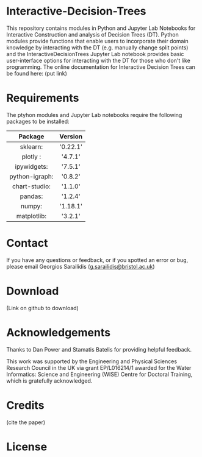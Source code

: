 # Interactive-Decision-Trees
This repository contains modules in Python and Jupyter Lab Notebooks for Interactive Construction and analysis of Decision Trees (DT). Python modules provide functions that enable users to incorporate their domain knowledge by interacting with the DT (e.g. manually change split points) and the InteractiveDecisionTrees Jupyter Lab notebook provides basic user-interface options for interacting with the DT for those who don't like programming. The online documentation for Interactive Decision Trees can be found here: (put link)


# Requirements

The ptyhon modules and Jupyter Lab notebooks require the following packages to be installed:

|Package      |   Version |
|:-----------:|:---------:|    
|sklearn:     |  '0.22.1' |
|plotly :     |   '4.7.1' | 
|ipywidgets:  |   '7.5.1' |  
|python-igraph:      |   '0.8.2' |
|chart-studio:|   '1.1.0' |
|pandas:      |   '1.2.4' |
|numpy:       |  '1.18.1' |
|matplotlib:  |   '3.2.1' |


# Contact
If you have any questions or feedback, or if you spotted an error or bug, please email Georgios Sarailidis (g.sarailidis@bristol.ac.uk)

# Download
(Link on github to download)

# Acknowledgements
Thanks to Dan Power and Stamatis Batelis for providing helpful feedback.

This work was supported by the Engineering and Physical Sciences Research Council in the UK via grant EP/L016214/1 awarded for the Water Informatics: Science and Engineering (WISE) Centre for Doctoral Training, which is gratefully acknowledged.

# Credits
(cite the paper)

# License
